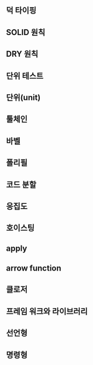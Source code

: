 ## 덕 타이핑

## SOLID 원칙

## DRY 원칙

## 단위 테스트

## 단위(unit)

## 툴체인

## 바벨

## 폴리필

## 코드 분할

## 응집도

## 호이스팅

## apply

## arrow function

## 클로저

## 프레임 워크와 라이브러리

## 선언형

## 명령형
